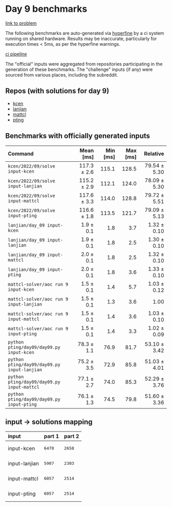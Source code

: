 # Day 9 benchmarks

[link to problem](http://adventofcode.com/2022/day/9)

The following benchmarks are auto-generated via [hyperfine](https://github.com/sharkdp/hyperfine) by a ci system running on shared hardware. Results may be inaccurate, particularly for execution times < 5ms, as per the hyperfine warnings.

[ci pipeline](http://ci.papercode.net:8080/teams/aoc2022/pipelines/aoc-compare-2022)

The "official" inputs were aggregated from repositories participating in the generation of these benchmarks. The "challenge" inputs (if any) were sourced from various places, including the subreddit.

## Repos (with solutions for day 9)


- [kcen](https://github.com/kcen/AdventOfCode)
- [lanjian](https://github.com/LanJian/aoc-2022)
- [mattcl](https://github.com/mattcl/aoc2022)
- [pting](https://github.com/pting/aoc2022)

## Benchmarks with officially generated inputs
| Command | Mean [ms] | Min [ms] | Max [ms] | Relative |
|:---|---:|---:|---:|---:|
| `kcen/2022/09/solve input-kcen` | 117.3 ± 2.6 | 115.1 | 128.5 | 79.54 ± 5.30 |
| `kcen/2022/09/solve input-lanjian` | 115.2 ± 2.9 | 112.1 | 124.0 | 78.09 ± 5.30 |
| `kcen/2022/09/solve input-mattcl` | 117.6 ± 3.3 | 114.0 | 128.8 | 79.72 ± 5.51 |
| `kcen/2022/09/solve input-pting` | 116.6 ± 1.8 | 113.5 | 121.7 | 79.09 ± 5.13 |
| `lanjian/day_09 input-kcen` | 1.9 ± 0.1 | 1.8 | 3.7 | 1.32 ± 0.10 |
| `lanjian/day_09 input-lanjian` | 1.9 ± 0.1 | 1.8 | 2.5 | 1.30 ± 0.10 |
| `lanjian/day_09 input-mattcl` | 2.0 ± 0.1 | 1.8 | 2.5 | 1.32 ± 0.10 |
| `lanjian/day_09 input-pting` | 2.0 ± 0.1 | 1.8 | 3.6 | 1.33 ± 0.10 |
| `mattcl-solver/aoc run 9 input-kcen` | 1.5 ± 0.1 | 1.4 | 5.7 | 1.03 ± 0.12 |
| `mattcl-solver/aoc run 9 input-lanjian` | 1.5 ± 0.1 | 1.3 | 3.6 | 1.00 |
| `mattcl-solver/aoc run 9 input-mattcl` | 1.5 ± 0.1 | 1.4 | 3.6 | 1.03 ± 0.10 |
| `mattcl-solver/aoc run 9 input-pting` | 1.5 ± 0.1 | 1.4 | 3.3 | 1.02 ± 0.09 |
| `python pting/day09/day09.py input-kcen` | 78.3 ± 1.1 | 76.9 | 81.7 | 53.10 ± 3.42 |
| `python pting/day09/day09.py input-lanjian` | 75.2 ± 3.5 | 72.9 | 85.8 | 51.03 ± 4.01 |
| `python pting/day09/day09.py input-mattcl` | 77.1 ± 2.7 | 74.0 | 85.3 | 52.29 ± 3.76 |
| `python pting/day09/day09.py input-pting` | 76.1 ± 1.3 | 74.5 | 79.8 | 51.60 ± 3.36 |

## input -> solutions mapping
|input|part 1|part 2|
|:---|:---|:---|
|input-kcen|<pre>6470</pre>|<pre>2658</pre>|
|input-lanjian|<pre>5907</pre>|<pre>2303</pre>|
|input-mattcl|<pre>6057</pre>|<pre>2514</pre>|
|input-pting|<pre>6057</pre>|<pre>2514</pre>|
